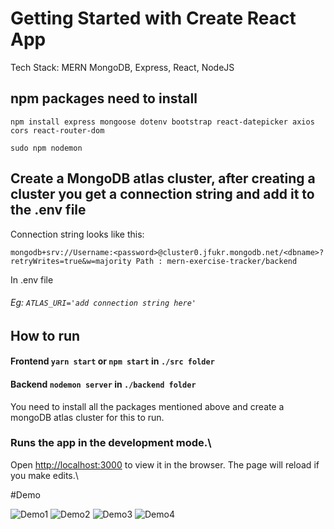 # Getting Started with Create React App

Tech Stack: MERN MongoDB, Express, React, NodeJS

## npm packages need to install
  ``` npm install express mongoose dotenv bootstrap react-datepicker axios cors react-router-dom ```
  
  ``` sudo npm nodemon ```

## Create a MongoDB atlas cluster, after creating a cluster you get a connection string and add it to the .env file


Connection string looks like this:

``` mongodb+srv://Username:<password>@cluster0.jfukr.mongodb.net/<dbname>?retryWrites=true&w=majority Path : mern-exercise-tracker/backend ```

In .env file 
######   Eg: `ATLAS_URI='add connection string here'`
## How to run
#### Frontend `yarn start` or `npm start` in ``` ./src folder ```
####  Backend   `nodemon server` in ```./backend folder```
You need to install all the packages mentioned above and create a mongoDB atlas cluster for this to run.

### Runs the app in the development mode.\
 Open [http://localhost:3000](http://localhost:3000) to view it in the browser.
The page will reload if you make edits.\

#Demo

![Demo1](https://github.com/withteja/Exercise-Tracker/blob/main/Readme%20Assets/1.png)
![Demo2](https://github.com/withteja/Exercise-Tracker/blob/main/Readme%20Assets/2.png)
![Demo3](https://github.com/withteja/Exercise-Tracker/blob/main/Readme%20Assets/3.png)
![Demo4](https://github.com/withteja/Exercise-Tracker/blob/main/Readme%20Assets/4.png)
